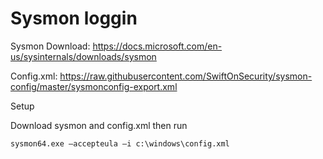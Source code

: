 # Sysmon loggin


Sysmon Download: https://docs.microsoft.com/en-us/sysinternals/downloads/sysmon

Config.xml: https://raw.githubusercontent.com/SwiftOnSecurity/sysmon-config/master/sysmonconfig-export.xml



Setup 

Download sysmon and config.xml then run

```ps
sysmon64.exe –accepteula –i c:\windows\config.xml
```
